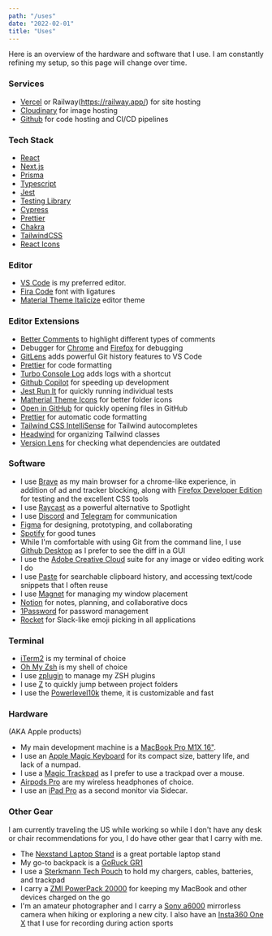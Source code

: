 ```yaml
---
path: "/uses"
date: "2022-02-01"
title: "Uses"
---
```


Here is an overview of the hardware and software that I use. I am constantly refining my setup, so this page will change over time.

### Services
- [Vercel](https://vercel.com/) or Railway(https://railway.app/) for site hosting
- [Cloudinary](https://cloudinary.com/) for image hosting
- [Github](https://github.com) for code hosting and CI/CD pipelines

### Tech Stack
- [React](https://reactjs.org/)
- [Next.js](https://nextjs.org/)
- [Prisma](https://www.prisma.io/)
- [Typescript](https://www.typescriptlang.org/)
- [Jest](https://jestjs.io/)
- [Testing Library](https://testing-library.com/)
- [Cypress](https://www.cypress.io/)
- [Prettier](https://prettier.io/)
- [Chakra](https://chakra-ui.com/)
- [TailwindCSS](https://tailwindcss.com/)
- [React Icons](https://react-icons.netlify.com/)


### Editor

- [VS Code](https://code.visualstudio.com) is my preferred editor.
- [Fira Code](https://github.com/tonsky/FiraCode) font with ligatures
- [Material Theme Italicize](https://marketplace.visualstudio.com/items?itemName=Serge.vsc-material-theme-italicize) editor theme

### Editor Extensions
- [Better Comments](https://marketplace.visualstudio.com/items?itemName=aaron-bond.better-comments) to highlight different types of comments
- Debugger for [Chrome](https://marketplace.visualstudio.com/items?itemName=msjsdiag.debugger-for-chrome) and [Firefox](https://marketplace.visualstudio.com/items?itemName=firefox-devtools.vscode-firefox-debug) for debugging
- [GitLens](https://marketplace.visualstudio.com/items?itemName=eamodio.gitlens) adds powerful Git history features to VS Code
- [Prettier](https://marketplace.visualstudio.com/items?itemName=esbenp.prettier-vscode) for code formatting
- [Turbo Console Log](https://marketplace.visualstudio.com/items?itemName=ChakrounAnas.turbo-console-log) adds logs with a shortcut
- [Github Copilot](https://copilot.github.com/) for speeding up development
- [Jest Run It](https://marketplace.visualstudio.com/items?itemName=vespa-dev-works.jestRunIt) for quickly running individual tests
- [Matherial Theme Icons](https://marketplace.visualstudio.com/items?itemName=Equinusocio.vsc-material-theme-icons) for better folder icons
- [Open in GitHub](https://marketplace.visualstudio.com/items?itemName=ziyasal.vscode-open-in-github) for quickly opening files in GitHub
- [Prettier](https://marketplace.visualstudio.com/items?itemName=esbenp.prettier-vscode) for automatic code formatting
- [Tailwind CSS IntelliSense](https://marketplace.visualstudio.com/items?itemName=tailwindcss.vscode-tailwind-intellisense) for Tailwind autocompletes
- [Headwind](https://marketplace.visualstudio.com/items?itemName=heybourn.headwind) for organizing Tailwind classes
- [Version Lens](https://marketplace.visualstudio.com/items?itemName=ms-vscode.version-lens) for checking what dependencies are outdated


### Software
- I use [Brave](https://www.brave.com) as my main browser for a chrome-like experience, in addition of ad and tracker blocking, along with [Firefox Developer Edition](https://www.mozilla.org/en-US/firefox/developer/) for testing and the excellent CSS tools
- I use [Raycast](https://www.raycast.com/) as a powerful alternative to Spotlight
- I use [Discord](https://discord.com/) and [Telegram](https://www.telegram.org) for communication
- [Figma](https://www.figma.com) for designing, prototyping, and collaborating
- [Spotify](https://www.spotify.com) for good tunes
- While I'm comfortable with using Git from the command line, I use [Github Desktop](https://desktop.github.com/) as I prefer to see the diff in a GUI
- I use the [Adobe Creative Cloud](https://www.adobe.com/creativecloud.html) suite for any image or video editing work I do
- I use [Paste](https://pasteapp.me/) for searchable clipboard history, and accessing text/code snippets that I often reuse
- I use [Magnet](https://apps.apple.com/us/app/magnet/id441258766?mt=12) for managing my window placement
- [Notion](https://www.notion.so/) for notes, planning, and collaborative docs
 - [1Password](https://1password.com/) for password management
 - [Rocket](https://matthewpalmer.net/rocket/) for Slack-like emoji picking in all applications

### Terminal
- [iTerm2](https://www.iterm2.com/) is my terminal of choice
- [Oh My Zsh](https://ohmyz.sh/) is my shell of choice
- I use [zplugin](https://readthedocs.org/projects/zplugin/) to manage my ZSH plugins
- I use [Z](https://github.com/agkozak/zsh-z) to quickly jump between project folders
- I use the [Powerlevel10k](https://github.com/romkatv/powerlevel10k) theme, it is customizable and fast

### Hardware
(AKA Apple products)
- My main development machine is a [MacBook Pro M1X 16"](https://www.apple.com/macbook-pro-14-and-16/). 
- I use an [Apple Magic Keyboard](https://www.apple.com/shop/product/MK2A3LL/A/magic-keyboard-us-english) for its compact size, battery life, and lack of a numpad.
- I use a [Magic Trackpad](https://www.apple.com/shop/product/MK2D3AM/A/magic-trackpad) as I prefer to use a trackpad over a mouse.
- [Airpods Pro](https://www.apple.com/airpods-pro/) are my wireless headphones of choice.
- I use an [iPad Pro](https://www.apple.com/ipad-pro/) as a second monitor via Sidecar.

### Other Gear
I am currently traveling the US while working so while I don't have any desk or chair recommendations for you, I do have other gear that I carry with me.

- The [Nexstand Laptop Stand](https://www.amazon.com/Nexstand-Laptop-Stand-Portable-MacBook/dp/B01HHYQBB8/ref=sr_1_1_sspa) is a great portable laptop stand
- My go-to backpack is a [GoRuck GR1](https://www.goruck.com/gr1/)
- I use a [Sterkmann Tech Pouch](https://www.amazon.com/Sterkmann-Electronic-Organizer-Gadgets-Accessories/dp/B07S914SSC/) to hold my chargers, cables, batteries, and trackpad
- I carry a [ZMI PowerPack 20000](https://www.zmiusa.com/products/20000-mah-duplex-quick-charge-portable-power-bank-battery-charger) for keeping my MacBook and other devices charged on the go
- I'm an amateur photographer and I carry a [Sony a6000](https://electronics.sony.com/imaging/interchangeable-lens-cameras/aps-c/p/ilce6000l-b) mirrorless camera when hiking or exploring a new city. I also have an [Insta360 One X](https://www.insta360.com/product/insta360-onex) that I use for recording during action sports
